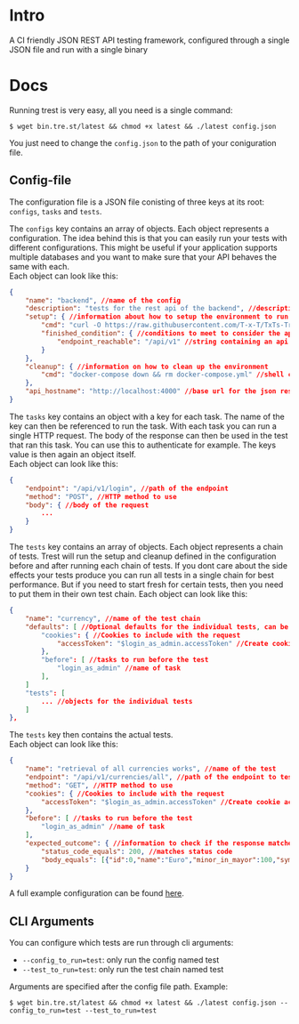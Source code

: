 # Intro
A CI friendly JSON REST API testing framework, configured through a single JSON file and run with a single binary

# Docs
Running trest is very easy, all you need is a single command:  
```
$ wget bin.tre.st/latest && chmod +x latest && ./latest config.json 
```
You just need to change the `config.json` to the path of your coniguration file.

## Config-file

The configuration file is a JSON file conisting of three keys at its root: `configs`, `tasks` and `tests`.  

The `configs` key contains an array of objects. Each object represents a configuration. The idea behind this is that you can easily run your tests with different configurations. This might be useful if your application supports multiple databases and you want to make sure that your API behaves the same with each.  
Each object can look like this:
```json
{
	"name": "backend", //name of the config
	"description": "tests for the rest api of the backend", //description of the config
	"setup": { //information about how to setup the environment to run the tests in
		"cmd": "curl -O https://raw.githubusercontent.com/T-x-T/TxTs-Treasury/4b0cb752581eb58f20900bdaccb0caf3f0f6ddf5/docker-compose.yml && docker-compose up -d", //shell command to run 
		"finished_condition": { //conditions to meet to consider the application fully started and ready to run tests on
			"endpoint_reachable": "/api/v1" //string containing an api that must be reachable
		}
	},
	"cleanup": { //information on how to clean up the environment
		"cmd": "docker-compose down && rm docker-compose.yml" //shell command to run 
	},
	"api_hostname": "http://localhost:4000" //base url for the json rest api you want to test
}
```

The `tasks` key contains an object with a key for each task. The name of the key can then be referenced to run the task. With each task you can run a single HTTP request. The body of the response can then be used in the test that ran this task. You can use this to authenticate for example.
The keys value is then again an object itself.  
Each object can look like this:
```json
{
	"endpoint": "/api/v1/login", //path of the endpoint
	"method": "POST", //HTTP method to use
	"body": { //body of the request
		...
	}
}
```

The `tests` key contains an array of objects. Each object represents a chain of tests. Trest will run the setup and cleanup defined in the configuration before and after running each chain of tests. If you dont care about the side effects your tests produce you can run all tests in a single chain for best performance. But if you need to start fresh for certain tests, then you need to put them in their own test chain.
Each object can look like this:
```json
{
	"name": "currency", //name of the test chain
	"defaults": [ //Optional defaults for the individual tests, can be overridden in individual test config 
		"cookies": { //Cookies to include with the request
			"accessToken": "$login_as_admin.accessToken" //Create cookie accessToken using the accessToken key from outcome of the before task login_as_admin 
		},
		"before": [ //tasks to run before the test
			"login_as_admin" //name of task
		],
	]
	"tests": [
		... //objects for the individual tests
	]
},
```
The `tests` key then contains the actual tests.  
Each object can look like this:
```json
{
	"name": "retrieval of all currencies works", //name of the test
	"endpoint": "/api/v1/currencies/all", //path of the endpoint to test
	"method": "GET", //HTTP method to use
	"cookies": { //Cookies to include with the request
		"accessToken": "$login_as_admin.accessToken" //Create cookie accessToken using the accessToken key from outcome of the before task login_as_admin 
	},
	"before": [ //tasks to run before the test
		"login_as_admin" //name of task
	],
	"expected_outcome": { //information to check if the response matches what we expect
		"status_code_equals": 200, //matches status code
		"body_equals": [{"id":0,"name":"Euro","minor_in_mayor":100,"symbol":"€"},{"id":1,"name":"USD","minor_in_mayor":100,"symbol":"$"}] //matches body of the response
	} 
}
```

A full example configuration can be found [here](https://github.com/T-x-T/trest/blob/main/test/sample.json).


## CLI Arguments

You can configure which tests are run through cli arguments:

- `--config_to_run=test`: only run the config named test
- `--test_to_run=test`: only run the test chain named test

Arguments are specified after the config file path. Example:

```
$ wget bin.tre.st/latest && chmod +x latest && ./latest config.json --config_to_run=test --test_to_run=test
```